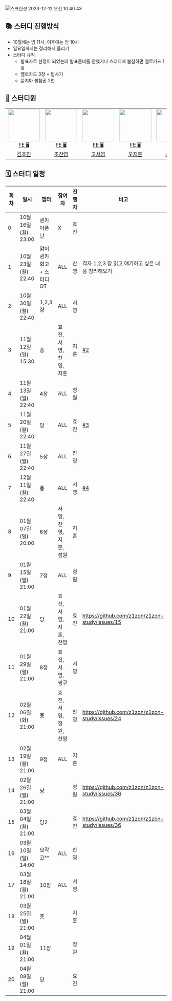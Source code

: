 
![스크린샷 2023-12-12 오전 10 40 43](https://github.com/z1zon/z1zon-study/assets/52775389/b43623b6-b3ba-4641-a65d-38b27f3c8f82)

## 📚 스터디 진행방식

- 10월에는 밤 11시, 이후에는 밤 10시
- 일요일까지는 정리해서 올리기
- 스터디 규칙
    - 발표자로 선정이 되었는데 발표준비를 안했거나 스터디에 불참하면 옐로카드 1장
    - 옐로카드 3장 = 밥사기
    - 묻지마 불참권 2번

## 🐥 스터디원

<table>

<tr>
  <td align=center>
  <a href="https://github.com/hy57in">
  <img src="https://avatars.githubusercontent.com/u/60775453?v=4" width="100px" />
  <br/>
  FE 🖥
  <br/>
  김효진
  </a>
  </td>

  <td align=center>
  <a href="https://github.com/cyjo9603">
  <img src="https://avatars.githubusercontent.com/u/49899406?v=4" width="100px" />
  <br/>
  FE 🖥
  <br/>
  조찬영
  </a>
  </td>

  <td align=center>
  <a href="https://github.com/syoung125">
  <img src="https://avatars.githubusercontent.com/u/39763891?v=4" width="100px"  />
  <br/>
  FE 🖥
  <br/>
  고서영
  </a>
  </td>

  <td align=center>
  <a href="https://github.com/hoo00nn">
  <img src="https://avatars.githubusercontent.com/u/52775389?v=4" width="100px"  />
  <br/>
  FE 🖥
  <br/>
  오지훈
  </a>
  </td>

  <td align=center>
  <a href="https://github.com/newgardener">
  <img src="https://avatars.githubusercontent.com/u/30281850?v=4" width="100px"  />
  <br/>
  FE 🖥
  <br/>
  신정원
  </a>
  </td>

  </tr>

</table>

## 🗓 스터디 일정

| 회차 | 일시                | 챕터               | 참여자 | 진행자 | 비고                             |
|---|-------------------|------------------|--|-----|--------------------------------|
| 0 | 10월 16일 (월) 23:00 | 퀸카 아픈날           | X | 효진  |                                |
| 1 | 10월 23일 (월) 22:40 | 암어퀸카 회고 + 스터디 OT | ALL | 찬영  | 각자 1,2,3 장 읽고 얘기하고 싶은 내용 정리해오기 |
| 2 | 10월 30일 (월) 22:40 | 1,2,3 장          | ALL | 서영  |                                |
| 3 | 11월 12일 (일) 15:30 | 퐁                | 효진,서영,찬영,지훈 | 지훈  | [#2](https://github.com/z1zon/z1zon-study/issues/2)           |
| 4 | 11월 13일 (월) 22:40 | 4장               | ALL | 정원 |                                |
| 5 | 11월 20일 (월) 22:40 | 당                | ALL | 효진 | [#3](https://github.com/z1zon/z1zon-study/issues/3)                               |
| 6 | 11월 27일 (월) 22:40 | 5장               | ALL | 찬영 |                                |
| 7 | 12월 11일 (월) 22:40 | 퐁                | ALL | 서영 | [#4](https://github.com/z1zon/z1zon-study/issues/4)                               |
| 8 | 01월 07일 (일) 20:00 | 6장               | 서영,찬영,지훈,정원 | 지훈 |                                |
| 9 | 01월 15일 (월) 21:00 | 7장                | ALL | 정원 |                                |
| 10 | 01월 22일 (월) 21:00 | 당               | 효진,서영,지훈,찬영  | 효진 | https://github.com/z1zon/z1zon-study/issues/15                               | 효진,서영,찬영,지훈
| 11 | 01월 29일 (월) 21:00 | 8장                | 효진,서영,짱구  | 서영 |                                |
| 12 | 02월 06일 (화) 21:00 | 퐁                | 효진,서영,정원,찬영  | 찬영 | https://github.com/z1zon/z1zon-study/issues/24                               |
| 13 | 02월 19일 (월) 21:00 | 9장                | ALL | 지훈 |                                ||
| 14 | 02월 26일 (월) 21:00 | 당                 |  | 정원 | https://github.com/z1zon/z1zon-study/issues/36                               ||
| 15 | 03월 04일 (월) 21:00 | 당2                |  | 효진 | https://github.com/z1zon/z1zon-study/issues/36                               ||
| 16 | 03월 10일 (일) 14:00 | 모각코^^                 | ALL | 찬영 |                                ||
| 17 | 03월 18일 (월) 21:00 | 10장                | ALL | 서영 |                                ||
| 18 | 03월 25일 (월) 21:00 | 퐁                 |  | 지훈 |                                ||
| 19 | 04월 01일 (월) 21:00 | 11장                |  | 정원 |                                ||
| 20 | 04월 08일 (월) 21:00 | 당                 |  | 효진 |                                ||


